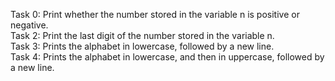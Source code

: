 Task 0: Print whether the number stored in the variable n is positive or negative. <br>
Task 2: Print the last digit of the number stored in the variable n. <br>
Task 3: Prints the alphabet in lowercase, followed by a new line. <br>
Task 4: Prints the alphabet in lowercase, and then in uppercase, followed by a new line. <br>
